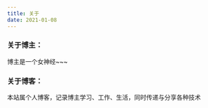 ```yaml
---
title: 关于
date: 2021-01-08
---
```


### 关于博主：
博主是一个女神经~~~

### 关于博客：
本站属个人博客，记录博主学习、工作、生活，同时传递与分享各种技术